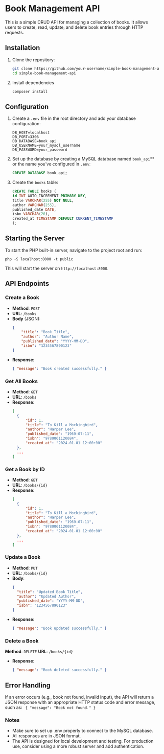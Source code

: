 # Book Management API

This is a simple CRUD API for managing a collection of books. It allows users to create, read, update, and delete book entries through HTTP requests.


## Installation

1. Clone the repository:
   ```bash
   git clone https://github.com/your-username/simple-book-management-api.git
   cd simple-book-management-api
   
2. Install dependencies
    ```bash
   composer install

## Configuration

1. Create a `.env` file in the root directory and add your database configuration:
    ```plaintext
   DB_HOST=localhost
   DB_PORT=3306
    DB_DATABASE=book_api
    DB_USERNAME=your_mysql_username
    DB_PASSWORD=your_password
   
2. Set up the database by creating a MySQL database named `book_api`** or the name you’ve configured in `.env`:
    ```sql
   CREATE DATABASE book_api;

3. Create the `books` table:
    ```sql
   CREATE TABLE books (
    id INT AUTO_INCREMENT PRIMARY KEY,
    title VARCHAR(255) NOT NULL,
    author VARCHAR(255),
    published_date DATE,
    isbn VARCHAR(20),
    created_at TIMESTAMP DEFAULT CURRENT_TIMESTAMP
    );

## Starting the Server

To start the PHP built-in server, navigate to the project root and run:
    
    php -S localhost:8000 -t public

This will start the server on `http://localhost:8000`.

## API Endpoints

### Create a Book

- **Method**: `POST`
- **URL**: `/books`
- **Body** (JSON):
  ```json
  {
      "title": "Book Title",
      "author": "Author Name",
      "published_date": "YYYY-MM-DD",
      "isbn": "1234567890123"
  }

- **Response**:
  ```json
  { "message": "Book created successfully." }

### Get All Books

- **Method**: `GET`
- **URL**: `/books`
- **Response**:
  ```json
  [
    {
        "id": 1,
        "title": "To Kill a Mockingbird",
        "author": "Harper Lee",
        "published_date": "1960-07-11",
        "isbn": "9780061120084",
        "created_at": "2024-01-01 12:00:00"
    },
    ...
  ]

### Get a Book by ID

- **Method**: `GET`
- **URL**: `/books/{id}`
- **Response**:
  ```json
  [
    {
        "id": 1,
        "title": "To Kill a Mockingbird",
        "author": "Harper Lee",
        "published_date": "1960-07-11",
        "isbn": "9780061120084",
        "created_at": "2024-01-01 12:00:00"
    },
    ...
  ]

### Update a Book

- **Method**: `PUT`
- **URL**: `/books/{id}`
- **Body**:
  ```json
  {
    "title": "Updated Book Title",
    "author": "Updated Author",
    "published_date": "YYYY-MM-DD",
    "isbn": "1234567890123"
  }

- **Response**:
  ```json
  { "message": "Book updated successfully." }

### Delete a Book

**Method**: `DELETE`
**URL**: `/books/{id}`
- **Response**:
  ```json
  { "message": "Book deleted successfully." }


## Error Handling
If an error occurs (e.g., book not found, invalid input), the API will return a JSON response with an appropriate HTTP status code and error message, such as:
`  { "message": "Book not found." } 
`
### Notes

* Make sure to set up .env properly to connect to the MySQL database.
* All responses are in JSON format.
* The API is designed for local development and testing. For production use, consider using a more robust server and add authentication.